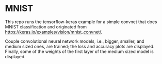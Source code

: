 # MNIST
This repo runs the tensorflow-keras example for a simple convnet that does MNIST classification and originated from https://keras.io/examples/vision/mnist_convnet/.

Couple convolutional neural network models, i.e., bigger, smaller, and medium sized ones, are trained; the loss and accuracy plots are displayed.
Finally, some of the weights of the first layer of the medium sized model is displayed.
